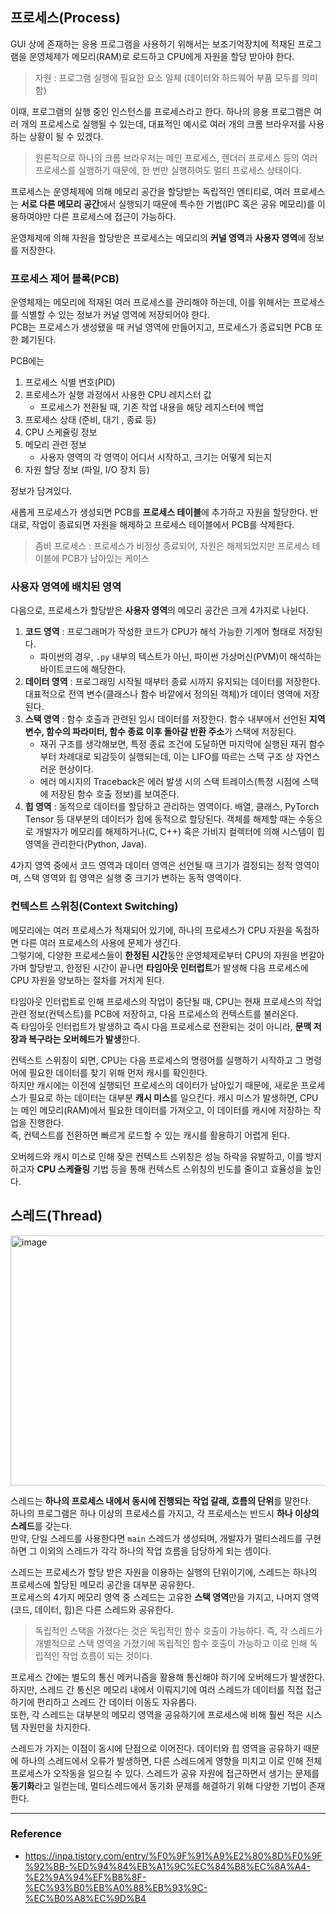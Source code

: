 ## 프로세스(Process)

GUI 상에 존재하는 응용 프로그램을 사용하기 위해서는 보조기억장치에 적재된 프로그램을 운영체제가 메모리(RAM)로 로드하고 CPU에게 자원을 할당 받아야 한다.  
> 자원 : 프로그램 실행에 필요한 요소 일체 (데이터와 하드웨어 부품 모두를 의미함)  

이때, 프로그램의 실행 중인 인스턴스를 프로세스라고 한다. 하나의 응용 프로그램은 여러 개의 프로세스로 실행될 수 있는데, 대표적인 예시로 여러 개의 크롬 브라우저를 사용하는 상황이 될 수 있겠다.
> 원론적으로 하나의 크롬 브라우저는 메인 프로세스, 렌더러 프로세스 등의 여러 프로세스를 실행하기 때문에, 한 번만 실행하여도 멀티 프로세스 상태이다.  

프로세스는 운영체제에 의해 메모리 공간을 할당받는 독립적인 엔티티로, 여러 프로세스는 **서로 다른 메모리 공간**에서 실행되기 때문에 특수한 기법(IPC 혹은 공유 메모리)를 이용하여야만 다른 프로세스에 접근이 가능하다.
  
운영체제에 의해 자원을 할당받은 프로세스는 메모리의 **커널 영역**과 **사용자 영역**에 정보를 저장한다.

### 프로세스 제어 블록(PCB)
운영체제는 메모리에 적재된 여러 프로세스를 관리해야 하는데, 이를 위해서는 프로세스를 식별할 수 있는 정보가 커널 영역에 저장되어야 한다.  
PCB는 프로세스가 생성됐을 때 커널 영역에 만들어지고, 프로세스가 종료되면 PCB 또한 폐기된다.  

PCB에는 
1. 프로세스 식별 변호(PID)
2. 프로세스가 실행 과정에서 사용한 CPU 레지스터 값
    - 프로세스가 전환될 때, 기존 작업 내용을 해당 레지스터에 백업
3. 프로세스 상태 (준비, 대기 , 종료 등)
4. CPU 스케쥴링 정보
5. 메모리 관련 정보
    - 사용자 영역의 각 영역이 어디서 시작하고, 크기는 어떻게 되는지
6. 자원 할당 정보 (파일, I/O 장치 등)

정보가 담겨있다.  

새롭게 프로세스가 생성되면 PCB를 **프로세스 테이블**에 추가하고 자원을 할당한다. 반대로, 작업이 종료되면 자원을 해제하고 프로세스 테이블에서 PCB를 삭제한다.  
> 좀비 프로세스 : 프로세스가 비정상 종료되어, 자원은 해제되었지만 프로세스 테이블에 PCB가 남아있는 케이스


### 사용자 영역에 배치된 영역
다음으로, 프로세스가 할당받은 **사용자 영역**의 메모리 공간은 크게 4가지로 나뉜다.
1. **코드 영역** : 프로그래머가 작성한 코드가 CPU가 해석 가능한 기계어 형태로 저장된다.  
    - 파이썬의 경우, `.py` 내부의 텍스트가 아닌, 파이썬 가상머신(PVM)이 해석하는 바이트코드에 해당한다.  
2. **데이터 영역** : 프로그래밍 시작될 때부터 종료 시까지 유지되는 데이터를 저장한다. 대표적으로 전역 변수(클래스나 함수 바깥에서 정의된 객체)가 데이터 영역에 저장된다.  
3. **스택 영역** : 함수 호출과 관련된 임시 데이터를 저장한다.  함수 내부에서 선언된 **지역 변수, 함수의 파라미터, 함수 종료 이후 돌아갈 반환 주소**가 스택에 저장된다.  
    - 재귀 구조를 생각해보면, 특정 종료 조건에 도달하면 마지막에 실행된 재귀 함수부터 차례대로 되감듯이 실행되는데, 이는 LIFO를 따르는 스택 구조 상 자연스러운 현상이다. 
    - 에러 메시지의 Traceback은 에러 발생 시의 스택 트레이스(특정 시점에 스택에 저장된 함수 호출 정보)를 보여준다.  
4. **힙 영역** : 동적으로 데이터를 할당하고 관리하는 영역이다. 배열, 클래스, PyTorch Tensor 등 대부분의 데이터가 힙에 동적으로 할당된다. 객체를 해제할 때는 수동으로 개발자가 메모리를 해제하거나(C, C++) 혹은 가비지 컬렉터에 의해 시스템이 힙 영역을 관리한다(Python, Java).  

4가지 영역 중에서 코드 영역과 데이터 영역은 선언될 때 크기가 결정되는 정적 영역이며, 스택 영역와 힙 영역은 실행 중 크기가 변하는 동적 영역이다.  

### 컨텍스트 스위칭(Context Switching)
메모리에는 여러 프로세스가 적재되어 있기에, 하나의 프로세스가 CPU 자원을 독점하면 다른 여러 프로세스의 사용에 문제가 생긴다.  
그렇기에, 다양한 프로세스들이 **한정된 시간**동안 운영체제로부터 CPU의 자원을 번갈아가며 할당받고, 한정된 시간이 끝나면 **타임아웃 인터럽트**가 발생해 다음 프로세스에 CPU 자원을 양보하는 절차를 거치게 된다.  

타임아웃 인터럽트로 인해 프로세스의 작업이 중단될 때, CPU는 현재 프로세스의 작업 관련 정보(컨텍스트)를 PCB에 저장하고, 다음 프로세스의 컨텍스트를 불러온다.  
즉 타임아웃 인터럽트가 발생하고 즉시 다음 프로세스로 전환되는 것이 아니라, **문맥 저장과 복구라는 오버헤드가 발생**한다.  

컨텍스트 스위칭이 되면, CPU는 다음 프로세스의 명령어를 실행하기 시작하고 그 명령어에 필요한 데이터를 찾기 위해 먼저 캐시를 확인한다.  
하지만 캐시에는 이전에 실행되던 프로세스의 데이터가 남아있기 때문에, 새로운 프로세스가 필요로 하는 데이터는 대부분 **캐시 미스**를 일으킨다. 
캐시 미스가 발생하면, CPU는 메인 메모리(RAM)에서 필요한 데이터를 가져오고, 이 데이터를 캐시에 저장하는 작업을 진행한다.  
즉, 컨텍스트를 전환하면 빠르게 로드할 수 있는 캐시를 활용하기 어렵게 된다.  

오버헤드와 캐시 미스로 인해 잦은 컨텍스트 스위칭은 성능 하락을 유발하고, 이를 방지하고자 **CPU 스케쥴링** 기법 등을 통해 컨텍스트 스위칭의 빈도를 줄이고 효율성을 높인다.  

## 스레드(Thread)

<img width="600" height="400" alt="image" src="https://github.com/user-attachments/assets/77d3fb08-e027-4bb3-9a21-3e8fb324e33f" />

스레드는 **하나의 프로세스 내에서 동시에 진행되는 작업 갈래, 흐름의 단위**를 말한다.  
하나의 프로그램은 하나 이상의 프로세스를 가지고, 각 프로세스는 반드시 **하나 이상의 스레드**를 갖는다.  
만약, 단일 스레드를 사용한다면 `main` 스레드가 생성되며, 개발자가 멀티스레드를 구현하면 그 이외의 스레드가 각각 하나의 작업 흐름을 담당하게 되는 셈이다.  

스레드는 프로세스가 할당 받은 자원을 이용하는 실행의 단위이기에, 스레드는 하나의 프로세스에 할당된 메모리 공간을 대부분 공유한다.  
프로세스의 4가지 메모리 영역 중 스레드는 고유한 **스택 영역**만을 가지고, 나머지 영역(코드, 데이터, 힙)은 다른 스레드와 공유한다.  
> 독립적인 스택을 가졌다는 것은 독립적인 함수 호출이 가능하다. 즉, 각 스레드가 개별적으로 스택 영역을 가졌기에 독립적인 함수 호출이 가능하고 이로 인해 독립적인 작업 흐름이 되는 것이다.

프로세스 간에는 별도의 통신 메커니즘을 활용해 통신해야 하기에 오버헤드가 발생한다. 하지만, 스레드 간 통신은 메모리 내에서 이뤄지기에 여러 스레드가 데이터를 직접 접근하기에 편리하고 스레드 간 데이터 이동도 자유롭다.  
또한, 각 스레드는 대부분의 메모리 영역을 공유하기에 프로세스에 비해 훨씬 적은 시스템 자원만을 차지한다.

스레드가 가지는 이점이 동시에 단점으로 이어진다. 데이터와 힙 영역을 공유하기 때문에 하나의 스레드에서 오류가 발생하면, 다른 스레드에게 영향을 미치고 이로 인해 전체 프로세스가 오작동을 일으킬 수 있다. 스레드가 공유 자원에 접근하면서 생기는 문제를 **동기화**라고 일컫는데, 멀티스레드에서 동기화 문제를 해결하기 위해 다양한 기법이 존재한다.

---

### Reference
- https://inpa.tistory.com/entry/%F0%9F%91%A9%E2%80%8D%F0%9F%92%BB-%ED%94%84%EB%A1%9C%EC%84%B8%EC%8A%A4-%E2%9A%94%EF%B8%8F-%EC%93%B0%EB%A0%88%EB%93%9C-%EC%B0%A8%EC%9D%B4 
